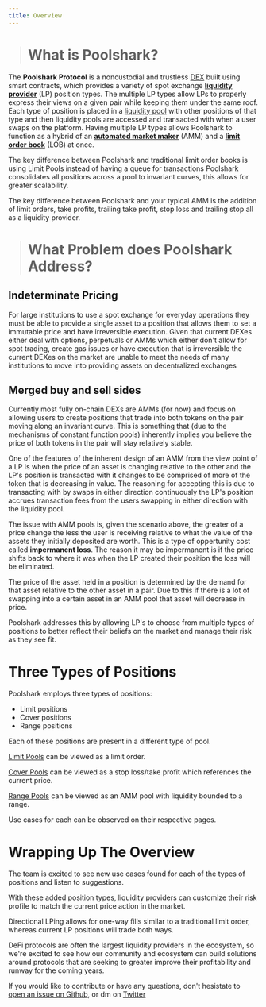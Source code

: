 ```yaml
---
title: Overview
---
```

># What is Poolshark?

The **Poolshark Protocol** is a noncustodial and trustless [DEX](glossary.en.md/##DEX) built using smart contracts, which provides a variety of spot exchange [**liquidity provider**](glossary.en.md/##price-priority) (LP) position types. The multiple LP types allow LPs to properly express their views on a given pair while keeping them under the same roof. Each type of position is placed in a [liquidity pool](glossary.en.md/liquidity-pool) with other positions of that type and then liquidity pools are accessed and transacted with when a user swaps on the platform. Having multiple LP types allows Poolshark to function as a hybrid of an [**automated market maker**](glossary.en.md/##automated-market-maker) (AMM) and a [**limit order book**](glossary.en.md/##limit-order-book) (LOB) at once.

The key difference between Poolshark and traditional limit order books is using Limit Pools instead of having a queue for transactions Poolshark consolidates all positions across a pool to invariant curves, this allows for greater scalability.

The key difference between Poolshark and your typical AMM is the addition of limit orders, take profits, trailing take profit, stop loss and trailing stop all as a liquidity provider. 

># **What Problem does Poolshark Address?**

## **Indeterminate Pricing**

For large institutions to use a spot exchange for everyday operations they must be able to provide a single asset to a position that allows them to set a immutable price and have irreversible execution. Given that current DEXes either deal with options, perpetuals or AMMs which either don't allow for spot trading, create gas issues or have execution that is irreversible the current DEXes on the market are unable to meet the needs of many institutions to move into providing assets on decentralized exchanges

## **Merged buy and sell sides**

Currently most fully on-chain DEXs are AMMs (for now) and focus on allowing users to create positions that trade into both tokens on the pair moving along an invariant curve. This is something that (due to the mechanisms of constant function pools) inherently implies you believe the price of both tokens in the pair will stay relatively stable. 

One of the features of the inherent design of an AMM from the view point of a LP is when the price of an asset is changing relative to the other and the LP's position is transacted with it changes to be comprised of more of the token that is decreasing in value. The reasoning for accepting this is due to transacting with by swaps in either direction continuously the LP's position accrues transaction fees from the users swapping in either direction with the liquidity pool.

The issue with AMM pools is, given the scenario above, the greater of a price change the less the user is receiving relative to what the value of the assets they initially deposited are worth. This is a type of oppertunity cost called **impermanent loss**. The reason it may be impermanent is if the price shifts back to where it was when the LP created their position the loss will be eliminated. 

The price of the asset held in a position is determined by the demand for that asset relative to the other asset in a pair. Due to this if there is a lot of swapping into a certain asset in an AMM pool that asset will decrease in price.

Poolshark addresses this by allowing LP's to choose from multiple types of positions to better reflect their beliefs on the market and manage their risk as they see fit.

# **Three Types of Positions**

Poolshark employs three types of positions:

- Limit positions
- Cover positions
- Range positions

Each of these positions are present in a different type of pool.

[Limit Pools](limit-pools) can be viewed as a limit order.

[Cover Pools](cover-pools) can be viewed as a stop loss/take profit which references the current price.

[Range Pools](range-pools) can be viewed as an AMM pool with liquidity bounded to a range.

Use cases for each can be observed on their respective pages.

# **Wrapping Up The Overview**

The team is excited to see new use cases found for each of the types of positions and listen to suggestions. 

With these added position types, liquidity providers can customize their risk profile to match the current price action in the market.

Directional LPing</em> allows for one-way fills similar to a traditional limit order, whereas current LP positions will trade both ways.

DeFi protocols are often the largest liquidity providers in the ecosystem, so we're excited to see how our community and ecosystem can build solutions around protocols that are seeking to greater improve their profitability and runway for the coming years.

If you would like to contribute or have any questions, don't hesistate to [open an issue on Github](https://github.com/poolsharks-protocol/docs/issues), or dm on [Twitter](https://twitter.com/poolsharks_labs)

<br/><br/><br/>
